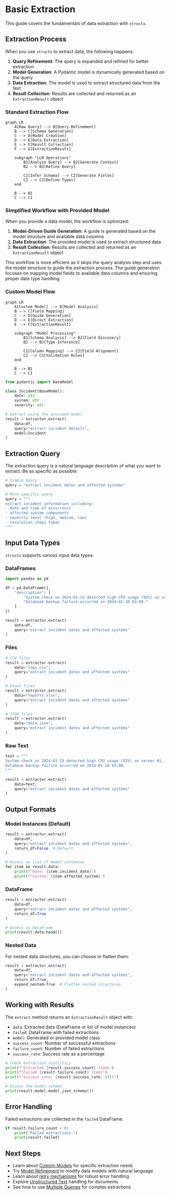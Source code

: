 # Basic Extraction

This guide covers the fundamentals of data extraction with `structx`.

## Extraction Process

When you use `structx` to extract data, the following happens:

1. **Query Refinement**: The query is expanded and refined for better extraction
2. **Model Generation**: A Pydantic model is dynamically generated based on the
   query
3. **Data Extraction**: The model is used to extract structured data from the
   text
4. **Result Collection**: Results are collected and returned as an
   `ExtractionResult` object

### Standard Extraction Flow

```mermaid
graph LR
    A[Raw Query] --> B[Query Refinement]
    B --> C[Schema Generation]
    C --> D[Model Creation]
    D --> E[Data Extraction]
    E --> F[Result Collection]
    F --> G[ExtractionResult]

    subgraph "LLM Operations"
        B1[Analyze Query] --> B2[Generate Context]
        B2 --> B3[Refine Query]

        C1[Infer Schema] --> C2[Generate Fields]
        C2 --> C3[Define Types]
    end

    B --> B1
    C --> C1
```

### Simplified Workflow with Provided Model

When you provide a data model, the workflow is optimized:

1. **Model-Driven Guide Generation**: A guide is generated based on the model
   structure and available data columns
2. **Data Extraction**: The provided model is used to extract structured data
3. **Result Collection**: Results are collected and returned as an
   `ExtractionResult` object

This workflow is more efficient as it skips the query analysis step and uses the
model structure to guide the extraction process. The guide generation focuses on
mapping model fields to available data columns and ensuring proper data type
handling.

### Custom Model Flow

```mermaid
graph LR
    A[Custom Model] --> B[Model Analysis]
    B --> C[Field Mapping]
    C --> D[Guide Generation]
    D --> E[Direct Extraction]
    E --> F[ExtractionResult]

    subgraph "Model Processing"
        B1[Schema Analysis] --> B2[Field Discovery]
        B2 --> B3[Type Inference]

        C1[Column Mapping] --> C2[Field Alignment]
        C2 --> C3[Validation Rules]
    end

    B --> B1
    C --> C1
```

```python
from pydantic import BaseModel

class Incident(BaseModel):
    date: str
    system: str
    severity: str

# Extract using the provided model
result = extractor.extract(
    data=df,
    query="extract incident details",
    model=Incident
)
```

## Extraction Query

The extraction query is a natural language description of what you want to
extract. Be as specific as possible:

```python
# Simple query
query = "extract incident dates and affected systems"

# More specific query
query = """
extract incident information including:
- date and time of occurrence
- affected system components
- severity level (high, medium, low)
- resolution steps taken
"""
```

## Input Data Types

`structx` supports various input data types:

### DataFrames

```python
import pandas as pd

df = pd.DataFrame({
    "description": [
        "System check on 2024-01-15 detected high CPU usage (92%) on server-01.",
        "Database backup failure occurred on 2024-01-20 03:00."
    ]
})

result = extractor.extract(
    data=df,
    query="extract incident dates and affected systems"
)
```

### Files

```python
# CSV files
result = extractor.extract(
    data="logs.csv",
    query="extract incident dates and affected systems"
)

# Excel files
result = extractor.extract(
    data="reports.xlsx",
    query="extract incident dates and affected systems"
)

# JSON files
result = extractor.extract(
    data="data.json",
    query="extract incident dates and affected systems"
)
```

### Raw Text

```python
text = """
System check on 2024-01-15 detected high CPU usage (92%) on server-01.
Database backup failure occurred on 2024-01-20 03:00.
"""

result = extractor.extract(
    data=text,
    query="extract incident dates and affected systems"
)
```

## Output Formats

### Model Instances (Default)

```python
result = extractor.extract(
    data=df,
    query="extract incident dates and affected systems",
    return_df=False  # Default
)

# Access as list of model instances
for item in result.data:
    print(f"Date: {item.incident_date}")
    print(f"System: {item.affected_system}")
```

### DataFrame

```python
result = extractor.extract(
    data=df,
    query="extract incident dates and affected systems",
    return_df=True
)

# Access as DataFrame
print(result.data.head())
```

### Nested Data

For nested data structures, you can choose to flatten them:

```python
result = extractor.extract(
    data=df,
    query="extract incident dates and affected systems",
    return_df=True,
    expand_nested=True  # Flatten nested structures
)
```

## Working with Results

The `extract` method returns an `ExtractionResult` object with:

- `data`: Extracted data (DataFrame or list of model instances)
- `failed`: DataFrame with failed extractions
- `model`: Generated or provided model class
- `success_count`: Number of successful extractions
- `failure_count`: Number of failed extractions
- `success_rate`: Success rate as a percentage

```python
# Check extraction statistics
print(f"Extracted {result.success_count} items")
print(f"Failed {result.failure_count} items")
print(f"Success rate: {result.success_rate:.1f}%")

# Access the model schema
print(result.model.model_json_schema())
```

## Error Handling

Failed extractions are collected in the `failed` DataFrame:

```python
if result.failure_count > 0:
    print("Failed extractions:")
    print(result.failed)
```

## Next Steps

- Learn about [Custom Models](custom-models.md) for specific extraction needs
- Try [Model Refinement](model-refinement.md) to modify data models with natural
  language
- Learn about [retry mechanisms](retry-mechanism.md) for robust error handling
- Explore [Unstructured Text](unstructured-text.md) handling for documents
- See how to use [Multiple Queries](multiple-queries.md) for complex extractions
